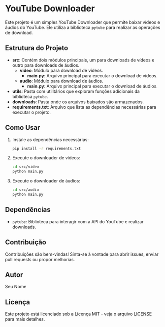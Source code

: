 # YouTube Downloader

Este projeto é um simples YouTube Downloader que permite baixar vídeos e áudios do YouTube. Ele utiliza a biblioteca `pytube` para realizar as operações de download.

## Estrutura do Projeto

- **src**: Contém dois módulos principais, um para downloads de vídeos e outro para downloads de áudios.
  - **video**: Módulo para download de vídeos.
    - **main.py**: Arquivo principal para executar o download de vídeos.
  - **audio**: Módulo para download de áudios.
    - **main.py**: Arquivo principal para executar o download de áudios.
- **utils**: Pasta com utilitários que exploram funções adicionais da biblioteca `pytube`.
- **downloads**: Pasta onde os arquivos baixados são armazenados.
- **requirements.txt**: Arquivo que lista as dependências necessárias para executar o projeto.

## Como Usar

1. Instale as dependências necessárias:

    ```bash
    pip install -r requirements.txt
    ```

2. Execute o downloader de vídeos:

    ```bash
    cd src/video
    python main.py
    ```

3. Execute o downloader de áudios:

    ```bash
    cd src/audio
    python main.py
    ```

## Dependências

- `pytube`: Biblioteca para interagir com a API do YouTube e realizar downloads.

## Contribuição

Contribuições são bem-vindas! Sinta-se à vontade para abrir issues, enviar pull requests ou propor melhorias.

## Autor

Seu Nome

## Licença

Este projeto está licenciado sob a Licença MIT - veja o arquivo [LICENSE](LICENSE) para mais detalhes.

